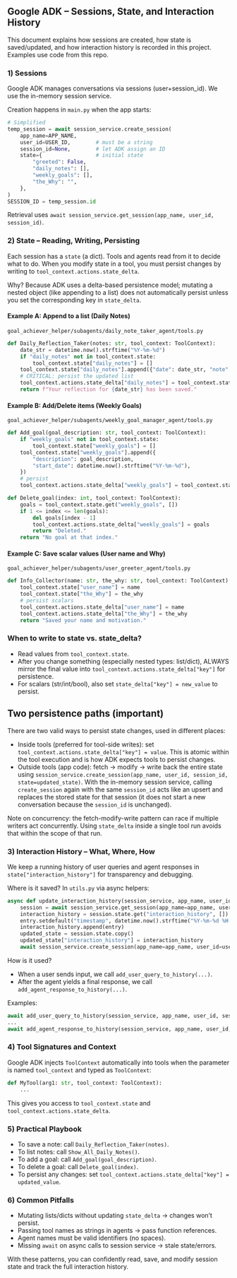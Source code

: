 ## Google ADK – Sessions, State, and Interaction History

This document explains how sessions are created, how state is saved/updated, and how interaction history is recorded in this project. Examples use code from this repo.

### 1) Sessions
Google ADK manages conversations via sessions (user+session_id). We use the in-memory session service.

Creation happens in `main.py` when the app starts:

```python
# Simplified
temp_session = await session_service.create_session(
    app_name=APP_NAME,
    user_id=USER_ID,        # must be a string
    session_id=None,        # let ADK assign an ID
    state={                 # initial state
        "greeted": False,
        "daily_notes": [],
        "weekly_goals": [],
        "the_Why": "",
    },
)
SESSION_ID = temp_session.id
```

Retrieval uses `await session_service.get_session(app_name, user_id, session_id)`.

### 2) State – Reading, Writing, Persisting
Each session has a `state` (a dict). Tools and agents read from it to decide what to do. When you modify state in a tool, you must persist changes by writing to `tool_context.actions.state_delta`.

Why? Because ADK uses a delta-based persistence model; mutating a nested object (like appending to a list) does not automatically persist unless you set the corresponding key in `state_delta`.

#### Example A: Append to a list (Daily Notes)
`goal_achiever_helper/subagents/daily_note_taker_agent/tools.py`
```python
def Daily_Reflection_Taker(notes: str, tool_context: ToolContext):
    date_str = datetime.now().strftime("%Y-%m-%d")
    if "daily_notes" not in tool_context.state:
        tool_context.state["daily_notes"] = []
    tool_context.state["daily_notes"].append({"date": date_str, "note": notes})
    # CRITICAL: persist the updated list
    tool_context.actions.state_delta["daily_notes"] = tool_context.state["daily_notes"]
    return f"Your reflection for {date_str} has been saved."
```

#### Example B: Add/Delete items (Weekly Goals)
`goal_achiever_helper/subagents/weekly_goal_manager_agent/tools.py`
```python
def Add_goal(goal_description: str, tool_context: ToolContext):
    if "weekly_goals" not in tool_context.state:
        tool_context.state["weekly_goals"] = []
    tool_context.state["weekly_goals"].append({
        "description": goal_description,
        "start_date": datetime.now().strftime("%Y-%m-%d"),
    })
    # persist
    tool_context.actions.state_delta["weekly_goals"] = tool_context.state["weekly_goals"]

def Delete_goal(index: int, tool_context: ToolContext):
    goals = tool_context.state.get("weekly_goals", [])
    if 1 <= index <= len(goals):
        del goals[index - 1]
        tool_context.actions.state_delta["weekly_goals"] = goals
        return "Deleted."
    return "No goal at that index."
```

#### Example C: Save scalar values (User name and Why)
`goal_achiever_helper/subagents/user_greeter_agent/tools.py`
```python
def Info_Collector(name: str, the_why: str, tool_context: ToolContext):
    tool_context.state["user_name"] = name
    tool_context.state["the_Why"] = the_why
    # persist scalars
    tool_context.actions.state_delta["user_name"] = name
    tool_context.actions.state_delta["the_Why"] = the_why
    return "Saved your name and motivation."
```

### When to write to state vs. state_delta?
- Read values from `tool_context.state`.
- After you change something (especially nested types: list/dict), ALWAYS mirror the final value into `tool_context.actions.state_delta["key"]` for persistence.
- For scalars (str/int/bool), also set `state_delta["key"] = new_value` to persist.

## Two persistence paths (important)
There are two valid ways to persist state changes, used in different places:

- Inside tools (preferred for tool-side writes): set `tool_context.actions.state_delta["key"] = value`. This is atomic within the tool execution and is how ADK expects tools to persist changes.
- Outside tools (app code): fetch → modify → write back the entire state using `session_service.create_session(app_name, user_id, session_id, state=updated_state)`. With the in-memory session service, calling `create_session` again with the same `session_id` acts like an upsert and replaces the stored state for that session (it does not start a new conversation because the `session_id` is unchanged).

Note on concurrency: the fetch-modify-write pattern can race if multiple writers act concurrently. Using `state_delta` inside a single tool run avoids that within the scope of that run.

### 3) Interaction History – What, Where, How
We keep a running history of user queries and agent responses in `state["interaction_history"]` for transparency and debugging.

Where is it saved? In `utils.py` via async helpers:
```python
async def update_interaction_history(session_service, app_name, user_id, session_id, entry):
    session = await session_service.get_session(app_name=app_name, user_id=user_id, session_id=session_id)
    interaction_history = session.state.get("interaction_history", [])
    entry.setdefault("timestamp", datetime.now().strftime("%Y-%m-%d %H:%M:%S"))
    interaction_history.append(entry)
    updated_state = session.state.copy()
    updated_state["interaction_history"] = interaction_history
    await session_service.create_session(app_name=app_name, user_id=user_id, session_id=session_id, state=updated_state)
```

How is it used?
- When a user sends input, we call `add_user_query_to_history(...)`.
- After the agent yields a final response, we call `add_agent_response_to_history(...)`.

Examples:
```python
await add_user_query_to_history(session_service, app_name, user_id, session_id, query)
...
await add_agent_response_to_history(session_service, app_name, user_id, session_id, agent_name, final_response_text)
```

### 4) Tool Signatures and Context
Google ADK injects `ToolContext` automatically into tools when the parameter is named `tool_context` and typed as `ToolContext`:
```python
def MyTool(arg1: str, tool_context: ToolContext):
    ...
```
This gives you access to `tool_context.state` and `tool_context.actions.state_delta`.

### 5) Practical Playbook
- To save a note: call `Daily_Reflection_Taker(notes)`.
- To list notes: call `Show_All_Daily_Notes()`.
- To add a goal: call `Add_goal(goal_description)`.
- To delete a goal: call `Delete_goal(index)`.
- To persist any changes: set `tool_context.actions.state_delta["key"] = updated_value`.

### 6) Common Pitfalls
- Mutating lists/dicts without updating `state_delta` → changes won’t persist.
- Passing tool names as strings in agents → pass function references.
- Agent names must be valid identifiers (no spaces).
- Missing `await` on async calls to session service → stale state/errors.

With these patterns, you can confidently read, save, and modify session state and track the full interaction history.

